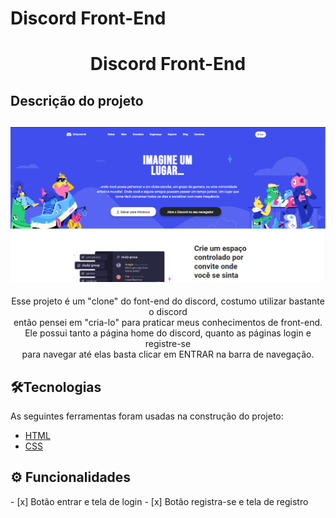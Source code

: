 # Discord Front-End

<h1 align="center"> Discord Front-End</h1>

## Descrição do projeto
<h2 align="center">
    <img alt="NextLevelWeek" title="#NextLevelWeek" src="./assets/imgs/githubimages/home.png">
</h2>
<p align="center">
Esse projeto é um "clone" do font-end do discord, costumo utilizar bastante o discord <br>
então pensei em "cria-lo" para praticar meus conhecimentos de front-end.
Ele possui tanto a página home do discord, quanto as páginas login e registre-se <br>
para navegar até elas basta clicar em ENTRAR na barra de navegação.
<p>

<h2 id="Tecnologias">🛠Tecnologias</h2>
As seguintes ferramentas foram usadas na construção do projeto:

- [HTML](https://developer.mozilla.org/pt-BR/docs/Web/HTML)
- [CSS](https://developer.mozilla.org/pt-BR/docs/Web/CSS)

<h2 id="funcionalidades">⚙️ Funcionalidades</h2>
- [x] Botão entrar e tela de login
- [x] Botão registra-se e tela de registro
